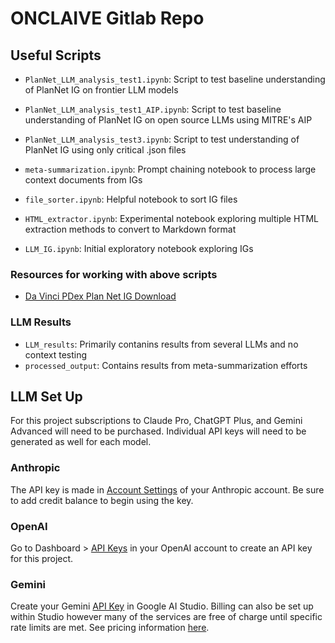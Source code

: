# ONCLAIVE Gitlab Repo 

## Useful Scripts 

- `PlanNet_LLM_analysis_test1.ipynb`: Script to test baseline understanding of PlanNet IG on frontier LLM models 
- `PlanNet_LLM_analysis_test1_AIP.ipynb`: Script to test baseline understanding of PlanNet IG on open source LLMs using MITRE's AIP
- `PlanNet_LLM_analysis_test3.ipynb`: Script to test understanding of PlanNet IG using only critical .json files
-  `meta-summarization.ipynb`: Prompt chaining notebook to process large context documents from IGs

- `file_sorter.ipynb`: Helpful notebook to sort IG files 
- `HTML_extractor.ipynb`: Experimental notebook exploring multiple HTML extraction methods to convert to Markdown format
- `LLM_IG.ipynb`: Initial exploratory notebook exploring IGs

### Resources for working with above scripts

- [Da Vinci PDex Plan Net IG Download](https://build.fhir.org/ig/HL7/davinci-pdex-plan-net/downloads.html)

### LLM Results
- `LLM_results`: Primarily contanins results from several LLMs and no context testing
- `processed_output`: Contains results from meta-summarization efforts

## LLM Set Up

For this project subscriptions to Claude Pro, ChatGPT Plus, and Gemini Advanced will need to be purchased. Individual API keys will need to be generated as well for each model. 

### Anthropic

The API key is made in [Account Settings](https://console.anthropic.com/account/keys) of your Anthropic account. Be sure to add credit balance to begin using the key. 

### OpenAI

Go to Dashboard > [API Keys](https://platform.openai.com/api-keys) in your OpenAI account to create an API key for this project. 

### Gemini

Create your Gemini [API Key](https://aistudio.google.com/app/apikey?_gl=1*nc11k*_ga*OTIzNzIyMjM0LjE3MzYzNjM5Nzc.*_ga_P1DBVKWT6V*MTczNjM2Mzk3Ni4xLjAuMTczNjM2Mzk3Ni42MC4wLjEyOTEyNzA3OTM.) in Google AI Studio. Billing can also be set up within Studio however many of the services are free of charge until specific rate limits are met. See pricing information [here](https://ai.google.dev/pricing?_gl=1*1ktr08b*_ga*OTIzNzIyMjM0LjE3MzYzNjM5Nzc.*_ga_P1DBVKWT6V*MTczNjM2Mzk3Ni4xLjEuMTczNjM2Mzk3OS41Ny4wLjEyOTEyNzA3OTM.#1_5flash). 


